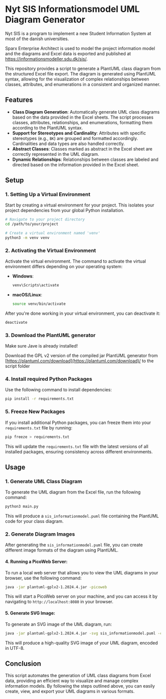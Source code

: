 # Nyt SIS Informationsmodel UML Diagram Generator

Nyt SIS is a program to implement a new Student Information System at most of the danish universities.

Sparx Enterprise Architect is used to model the project information model and the diagrams and Excel data is exported and published at https://informationsmodeller.sdu.dk/sis/.

This repository provides a script to generate a PlantUML class diagram from the structured Excel file export.
The diagram is generated using PlantUML syntax, allowing for the visualization of complex relationships between classes, attributes, and enumerations in a consistent and organized manner.

## Features

- **Class Diagram Generation**: Automatically generate UML class diagrams based on the data provided in the Excel sheets. The script processes classes, attributes, relationships, and enumerations, formatting them according to the PlantUML syntax.
- **Support for Stereotypes and Cardinality**: Attributes with specific stereotypes (e.g., `BK`) are grouped and formatted accordingly. Cardinalities and data types are also handled correctly.
- **Abstract Classes**: Classes marked as abstract in the Excel sheet are correctly represented in the UML diagram.
- **Dynamic Relationships**: Relationships between classes are labeled and directed based on the information provided in the Excel sheet.

## Setup

### 1. Setting Up a Virtual Environment

Start by creating a virtual environment for your project. This isolates your project dependencies from your global Python installation.

```bash
# Navigate to your project directory
cd /path/to/your/project

# Create a virtual environment named 'venv'
python3 -m venv venv
```

### 2. Activating the Virtual Environment

Activate the virtual environment. The command to activate the virtual environment differs depending on your operating system:

- **Windows**:
  ```bash
  venv\Scripts\activate
  ```
- **macOS/Linux**:
  ```bash
  source venv/bin/activate
  ```

After you're done working in your virtual environment, you can deactivate it:

```bash
deactivate
```

### 3. Download the PlantUML generator

Make sure Jave is already installed!

Download the GPL v2 version of the compiled jar PlantUML generator from [https://plantuml.com/download](https://plantuml.com/download)/ to the script folder

### 4. Install required Python Packages

Use the following command to install dependencies:

```bash
pip install -r requirements.txt
```

### 5. Freeze New Packages

If you install additional Python packages, you can freeze them into your `requirements.txt` file by running:

```bash
pip freeze > requirements.txt
```

This will update the `requirements.txt` file with the latest versions of all installed packages, ensuring consistency across different environments.

## Usage

### 1. Generate UML Class Diagram

To generate the UML diagram from the Excel file, run the following command:

```bash
python3 main.py
```

This will produce a `sis_informationmodel.puml` file containing the PlantUML code for your class diagram.

### 2. Generate Diagram Images

After generating the `sis_informationmodel.puml` file, you can create different image formats of the diagram using PlantUML. 

#### 4. Running a PicoWeb Server:

To run a local web server that allows you to view the UML diagrams in your browser, use the following command:

```bash
java -jar plantuml-gplv2-1.2024.4.jar -picoweb
```

This will start a PicoWeb server on your machine, and you can access it by navigating to `http://localhost:8080` in your browser.

#### 5. Generate SVG Image:

To generate an SVG image of the UML diagram, run:

```bash
java -jar plantuml-gplv2-1.2024.4.jar -svg sis_informationmodel.puml -charset UTF-8
```

This will produce a high-quality SVG image of your UML diagram, encoded in UTF-8.

## Conclusion

This script automates the generation of UML class diagrams from Excel data, providing an efficient way to visualize and manage complex information models. By following the steps outlined above, you can easily create, view, and export your UML diagrams in various formats.
